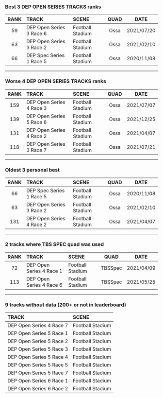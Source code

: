### Best 3 DEP OPEN SERIES TRACKS ranks
|RANK|TRACK|SCENE|QUAD|DATE|
|:---:|:---|:---|:---:|:---:|
|59|DEP Open Series 3 Race 6|Football Stadium|Ossa|2021/07/20|
|63|DEP Open Series 3 Race 2|Football Stadium|Ossa|2021/02/10|
|66|DEP Spec Series 1 Race 5|Football Stadium|Ossa|2020/11/08|
---
### Worse 4 DEP OPEN SERIES TRACKS ranks
|RANK|TRACK|SCENE|QUAD|DATE|
|:---:|:---|:---|:---:|:---:|
|159|DEP Open Series 4 Race 3|Football Stadium|Ossa|2021/07/07|
|139|DEP Open Series 5 Race 6|Football Stadium|Ossa|2021/12/25|
|131|DEP Open Series 4 Race 2|Football Stadium|Ossa|2021/04/07|
|118|DEP Open Series 3 Race 7|Football Stadium|Ossa|2021/07/21|
---
### Oldest 3 personal best
|RANK|TRACK|SCENE|QUAD|DATE|
|:---:|:---|:---|:---:|:---:|
|66|DEP Spec Series 1 Race 5|Football Stadium|Ossa|2020/11/08|
|63|DEP Open Series 3 Race 2|Football Stadium|Ossa|2021/02/10|
|131|DEP Open Series 4 Race 2|Football Stadium|Ossa|2021/04/07|
---
### 2 tracks where TBS SPEC quad was used
|RANK|TRACK|SCENE|QUAD|DATE|
|:---:|:---|:---|:---:|:---:|
|72|DEP Open Series 4 Race 1|Football Stadium|TBSSpec|2021/04/09|
|113|DEP Open Series 4 Race 6|Football Stadium|TBSSpec|2021/05/25|
---
### 9 tracks without data (200+ or not in leaderboard)
|TRACK|SCENE|
|:---|:---|
|DEP Open Series 4 Race 7|Football Stadium|
|DEP Open Series 5 Race 1|Football Stadium|
|DEP Open Series 5 Race 2|Football Stadium|
|DEP Open Series 5 Race 3|Football Stadium|
|DEP Open Series 5 Race 4|Football Stadium|
|DEP Open Series 5 Race 5|Football Stadium|
|DEP Open Series 5 Race 7|Football Stadium|
|DEP Open Series 6 Race 1|Football Stadium|
|DEP Open Series 6 Race 2|Football Stadium|
